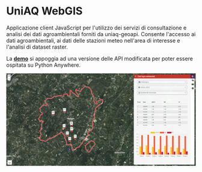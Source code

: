 # UniAQ WebGIS
Applicazione client JavaScript per l'utilizzo dei servizi di consultazione e analisi dei dati agroambientali forniti da uniaq-geoapi. 
Consente l'accesso ai dati agroambientali, ai dati delle stazioni meteo nell'area di interesse e l'analisi di dataset raster.

La <a href="https://alessiodl.github.io/uniaq-webgis/dist/index.html"><strong>demo</strong></a> si appoggia ad una versione delle API modificata per poter essere ospitata su Python Anywhere.

<img src="screenshot.png" alt="app image" />

